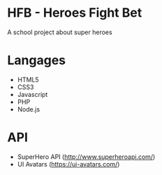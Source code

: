 # HFB - Heroes Fight Bet
A school project about super heroes

# Langages
* HTML5
* CSS3
* Javascript
* PHP
* Node.js

# API

* SuperHero API (http://www.superheroapi.com/)
* UI Avatars (https://ui-avatars.com/)